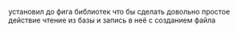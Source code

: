 установил до фига библиотек что бы сделать довольно простое действие чтение из базы и запись в неё с созданием файла